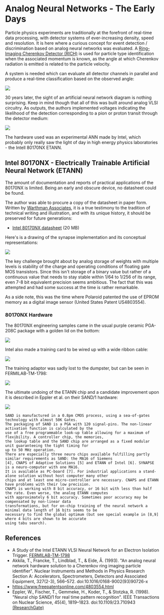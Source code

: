 # Analog Neural Networks - The Early Days

Particle physics experiments are traditionally at the forefront of real-time data processing, with detector systems of ever-increasing density, speed and resolution.  It is here where a curious concept for event detection / discrimination based on analog neural networks was evaluated. A [Ring-Imaging Cherenkov Detector (RICH)](https://en.wikipedia.org/wiki/Ring-imaging_Cherenkov_detector) is used for particle type identification when the associated momentum is known, as the angle at which Cherenkov radiation is emitted is related to the particle velocity. 

A system is needed which can evaluate all detector channels in parallel and produce a real-time classification based on the observed angle:

![](img/proton_pion_detector_patterns.PNG)

30 years later, the sight of an artificial neural network diagram is nothing surprising. Keep in mind though that all of this was built around analog VLSI circuitry. As outputs, the authors implemented voltages indicating the likelihood of the detection corresponding to a pion or proton transit through the detector medium:

![](img/ANN_detector_pyhsics_application.PNG)

The hardware used was an experimental ANN made by Intel, which probably only really saw the light of day in high energy physics laboratories - the Intell 80170NX ETANN.

## Intel 80170NX - Electrically Trainable Artificial Neural Network (ETANN)

The amount of documentation and reports of practical applications of the 80170NX is limited. Being an early and obscure device, no datasheet could be found.

The author was able to procure a copy of the datasheet in paper form. Written by [Warthman Associates](https://www.warthman.com/projects.htm), it is a true testimony to the tradition of technical writing and illustration, and with its unique history, it should be preserved for future generations:

* [Intel 80170NX datasheet](pdf/80170NX.pdf) (20 MB)

Here's is a drawing of the synapse implementation and its conceptual representations:

![](img/80170NX_synapse.png)

The key challenge brought about by analog storage of weights with multiple levels is stability of the charge and operating conditions of floating gate MOS transistors. Since this isn't storage of a binary value but rather of a continuous value that needs to stay stable within 1/64 to 1/256 of its range, even 7-8 bit equivalent precision seems ambitious. The fact that this was attempted and had some success at the time is rather remarkable.

As a side note, this was the time where Polaroid patented the use of EPROM memory as a digital image sensor (United States Patent US4803554).

### 80170NX Hardware

The 80170NX engineering samples came in the usual purple ceramic PGA-208C package with a golden lid on the bottom:

![](img/De14SwBXkAAYcxa.jpg)

Intel also made a training card to be wired up with a wide ribbon cable:

![](img/DfG0yQBX4AIEl9y.jpg)

The training adaptor was sadly lost to the dumpster, but can be seen in FERMILAB-TM-1798:

![](img/De2cBuZW0AAoqX7.jpg)

The ultimate undoing of the ETANN chip and a candidate improvement upon it is described in Eppler et al. on their  SAND/1 hardware:

![](img/PCI-neuro-board_W640.jpg)

	SAND is manufactured in a 0.8pm CMOS process, using a sea-of-gates technology with almost 50K Gates. 
	The packaging of SAND is a PGA with 120 signal-pins. The non-linear activation function is calculated by the
	use of a free programmable look-up table allowing for a maximum of flexibility. A controller chip, the memories, 
	the lookup table and the SAND chip are arranged as a fixed modular unit guaranteeing the tight timing for 
	up to 50 MHz operation.
	There are especially three neuro chips available fulfilling partly similar requirements as SAND: the MA16 of Siemens
	[4], CNAPS of Adaptive Solutions [5] and ETANN of Intel [6]. SYNAPSE is a neuro-computer with one MA16. 
	It is available as PC-board [7]. For industrial applications a stand-alone solution without host computer many other 
	chips and at least one micro-controller are necessary. CNAPS and ETANN have problems with their low precision. 
	CNAPS is working with 8 bit accuracy, or 16 bit with less than half the rate. Even worse, the analog ETANN computes 
	with approximately 6 bit accuracy. Sometimes poor accuracy may be compensated by non-linear data 
	transformations, but for on-chip training of the neural network a minimal data length of 16 bits seems to be
	necessary to find the global optimum (but see special example in [8,9] where 4 bits are shown to be accurate
	using tabu search).

## References

* A Study of the Intel ETANN VLSI Neural Network
for an Electron Isolation Trigger.  [FERMILAB-TM-1798](https://lss.fnal.gov/archive/test-tm/1000/fermilab-tm-1798.pdf)
* Akkila, T., Francke, T., Lindblad, T., & Eide, Å. (1993). "An analog neural network hardware solution to a Cherenkov ring imaging particle identifier". Nuclear Instruments and Methods in Physics Research Section A: Accelerators, Spectrometers, Detectors and Associated Equipment, 327(2-3), 566–572. doi:10.1016/0168-9002(93)90726-x
* https://www.freepatentsonline.com/4803554.html
* Eppler, W., Fischer, T., Gemmeke, H., Koder, T., & Stotzka, R. (1998). "Neural chip SAND/1 for real time pattern recognition". IEEE Transactions on Nuclear Science, 45(4), 1819–1823. doi:10.1109/23.710943 [(ResearchGate)](https://www.researchgate.net/publication/3136208_Neural_chip_SAND1_for_real_time_pattern_recognition)

